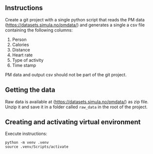 ## Instructions

Create a git project with a single python script that reads the PM data (https://datasets.simula.no/pmdata/) and generates a single a csv file containing the following columns:


1. Person
2. Calories
3. Distance
4. Heart rate
5. Type of activity
6. Time stamp


PM data and output csv should not be part of the git project.

## Getting the data

Raw data is available at (https://datasets.simula.no/pmdata/) as zip file. 
Unzip it and save it in a folder called `raw_data` in the root of the project.

## Creating and activating virtual environment

Execute instructions:

```
python -m venv .venv
source .venv/Scripts/activate
```
